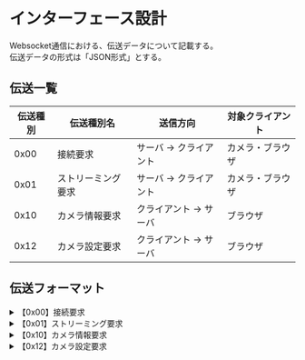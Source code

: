 # インターフェース設計

Websocket通信における、伝送データについて記載する。  
伝送データの形式は「JSON形式」とする。

<!-- 伝送一覧 -->
## 伝送一覧
    
|伝送種別|伝送種別名|送信方向|対象クライアント|
|---|---|---|---|
|0x00|接続要求|サーバ → クライアント|カメラ・ブラウザ|
|0x01|ストリーミング要求|サーバ → クライアント|カメラ・ブラウザ|
|0x10|カメラ情報要求|クライアント → サーバ|ブラウザ|
|0x12|カメラ設定要求|クライアント → サーバ|ブラウザ|

<!-- 伝送フォーマット -->  
## 伝送フォーマット

<details>
<summary>【0x00】接続要求</summary>

* リクエスト
  ```json
  {
      "id": "Websocket接続時に付与されるID",
      "transmissionType": "伝送種別：0x00",
      "message": "接続が開始されました。"
  }
  ```
* レスポンス
    ```json
    {
        "id": "Websocket接続時に付与されるID",
        "clientType": "クライアント種別（0x00：カメラ／0x01:ビューアー）"
        "transmissionType": "伝送種別：0x00",
        "address": "クライアントのIPアドレス",
        "hostname": "クライアントのホスト名",
        "capacity": "最大検知数（クライアント種別がカメラの場合）"
    }
    ```

</details>
<details>
<summary>【0x01】ストリーミング要求</summary>

* リクエスト
  ```json
  {
      "id": "Websocket接続時に付与されるID",
      "transmissionType": "伝送種別：0x01",
  }
  ```
* レスポンス
    ```json
    {
        "id": "Websocket接続時に付与されるID",
        "transmissionType": "伝送種別：0x01",
        "timestamp": "画像データのタイムスタンプ",
        "totalSnedNumber": "画像データの合計データ数",
        "data": "画像データ"
        "endPoint": "画像データの終点フラグ"
    }
    ```

</details>
<details>
<summary>【0x10】カメラ情報要求</summary>

* リクエスト
  ```json
  {
      "transmissionType": "伝送種別：0x10",
  }
  ```
* レスポンス
    ```json
    {
        TBD
    }
    ```
    
</details>
<details>
<summary>【0x12】カメラ設定要求</summary>
    
* リクエスト
  ```json
  {
      "transmissionType": "伝送種別：0x12",
  }
  ```
* レスポンス
    ```json
    {
        TBD
    }
    ```
</details>

